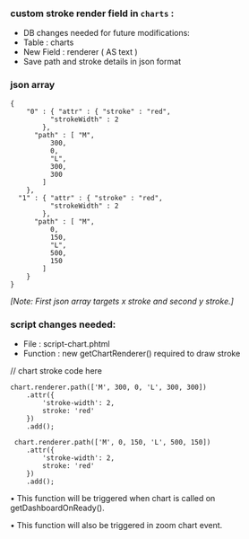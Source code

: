 ### custom stroke render field in `charts` :


* DB changes needed for future modifications:
* Table : charts
* New Field : renderer ( AS text )
* Save path and stroke details in json format

### json array ###

    { 
        "0" : { "attr" : { "stroke" : "red",
              "strokeWidth" : 2
            },
          "path" : [ "M",
              300,
              0,
              "L",
              300,
              300
            ]
        },
      "1" : { "attr" : { "stroke" : "red",
              "strokeWidth" : 2
            },
          "path" : [ "M",
              0,
              150,
              "L",
              500,
              150
            ]
        }
    }



_[Note: First json array targets x stroke and second y stroke.]_

### script changes needed:


*  File : script-chart.phtml
*  Function : new getChartRenderer() required to draw stroke

// chart stroke code here

	chart.renderer.path(['M', 300, 0, 'L', 300, 300])
        .attr({
            'stroke-width': 2,
            stroke: 'red'
        })
        .add();
        
     chart.renderer.path(['M', 0, 150, 'L', 500, 150])
        .attr({
            'stroke-width': 2,
            stroke: 'red'
        })
        .add();
	

•	This function will be triggered when chart is called on getDashboardOnReady().

•	This function will also be triggered in zoom chart event.